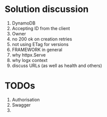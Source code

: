 # Solution discussion

1. DynamoDB
2. Accepting ID from the client
3. Owner
4. no 200 ok on creation retries
5. not using ETag for versions
6. FRAMEWORK in general
6. why httpx.Serve
7. why logx context
8. discuss URLs (as well as health and others)

# TODOs

1. Authorisation
2. Swagger
3. 
